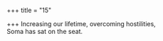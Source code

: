 +++
title = "15"

+++
Increasing our lifetime, overcoming hostilities,  
Soma has sat on the seat.  